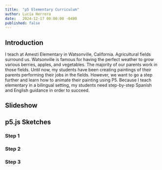 ```yaml
---
title:  "p5 Elementary Curriculum"
author: Lucia Herrera
date:   2024-12-17 00:00:00 -0400
published: false
---
```


## Introduction

I teach at Amesti Elementary in Watsonville, California. Agricultural fields surround us. Watsonville is famous for having the perfect weather to grow various berries, apples, and vegetables. The majority of our parents work in those fields. Until now, my students have been creating paintings of their parents performing their jobs in the fields. However, we want to go a step further and learn how to animate their painting using P5.
Because I teach elementary in a bilingual setting, my students need step-by-step Spanish and English guidance in order to succeed.

## Slideshow


## p5.js Sketches

### Step 1

### Step 2


### Step 3

